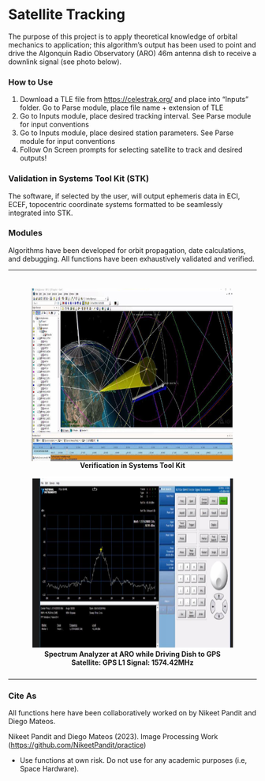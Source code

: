 # Satellite Tracking 
The purpose of this project is to apply theoretical knowledge of orbital mechanics to application; this algorithm’s output has been used to point and drive the Algonquin Radio Observatory (ARO) 46m antenna dish to receive a downlink signal (see photo below). 
### How to Use
1.	Download a TLE file from https://celestrak.org/ and place into “Inputs” folder. Go to Parse module, place file name + extension of TLE
2.	Go to Inputs module, place desired tracking interval. See Parse module for input conventions
3.	Go to Inputs module, place desired station parameters. See Parse module for input conventions
4.	Follow On Screen prompts for selecting satellite to track and desired outputs!

### Validation in Systems Tool Kit (STK)
The software, if selected by the user, will output ephemeris data in ECI, ECEF, topocentric coordinate systems formatted to be seamlessly integrated into STK. 
### Modules
Algorithms have been developed for orbit propagation, date calculations, and debugging. All functions have been exhaustively validated and verified. 

--------------------------------------------

<div class="container" style="display: inline-block;">  
  <figure>
  <div style="float: left; padding: 8px;">
    <img src='https://github.com/NikeetPandit/projects/blob/main/Satellite%20Tracking%20Project/functions/IM/read_me_IM.PNG' width="450" height="350" align="center"/>
    <figcaption align="center"><b>Verification in Systems Tool Kit</b></figcaption>
  </div>

  <div style="float: right; padding: 7.5px;">
    <img src='https://github.com/NikeetPandit/projects/blob/main/Satellite%20Tracking%20Project/functions/IM/read_me_IM_2.PNG' width="450" height="350" align="center"/>
    <figcaption align="center"><b>Spectrum Analyzer at ARO while Driving Dish to GPS Satellite: GPS L1 Signal: 1574.42MHz </b></figcaption>
  </div>
  </figure>
</div>

--------------------------------------------
### Cite As
All functions here have been collaboratively worked on by Nikeet Pandit and Diego Mateos. 

Nikeet Pandit and Diego Mateos (2023). Image Processing Work (https://github.com/NikeetPandit/practice)
* Use functions at own risk. Do not use for any academic purposes (i.e, Space Hardware). 
